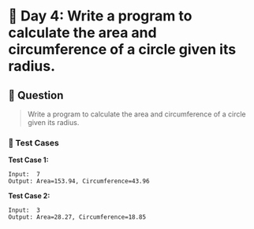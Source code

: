 # 📅 Day 4: Write a program to calculate the area and circumference of a circle given its radius.

## 📝 Question

> Write a program to calculate the area and circumference of a circle given its radius.

### 🧪 Test Cases

**Test Case 1:**
```
Input:  7
Output: Area=153.94, Circumference=43.96
```
**Test Case 2:**
```
Input:  3
Output: Area=28.27, Circumference=18.85
```
